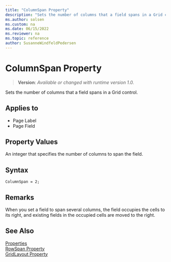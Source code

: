 ```yaml
---
title: "ColumnSpan Property"
description: "Sets the number of columns that a field spans in a Grid control."
ms.author: solsen
ms.custom: na
ms.date: 06/15/2022
ms.reviewer: na
ms.topic: reference
author: SusanneWindfeldPedersen
---
```

[//]: # (START>DO_NOT_EDIT)
[//]: # (IMPORTANT:Do not edit any of the content between here and the END>DO_NOT_EDIT.)
[//]: # (Any modifications should be made in the .xml files in the ModernDev repo.)
# ColumnSpan Property
> **Version**: _Available or changed with runtime version 1.0._

Sets the number of columns that a field spans in a Grid control.

## Applies to
-   Page Label
-   Page Field

[//]: # (IMPORTANT: END>DO_NOT_EDIT)

## Property Values  

An integer that specifies the number of columns to span the field.  

## Syntax

```AL
ColumnSpan = 2;
```
  
## Remarks  

When you set a field to span several columns, the field occupies the cells to its right, and existing fields in the occupied cells are moved to the right. 

## See Also

[Properties](devenv-properties.md)  
[RowSpan Property](devenv-rowspan-property.md)  
[GridLayout Property](devenv-gridlayout-property.md)
  